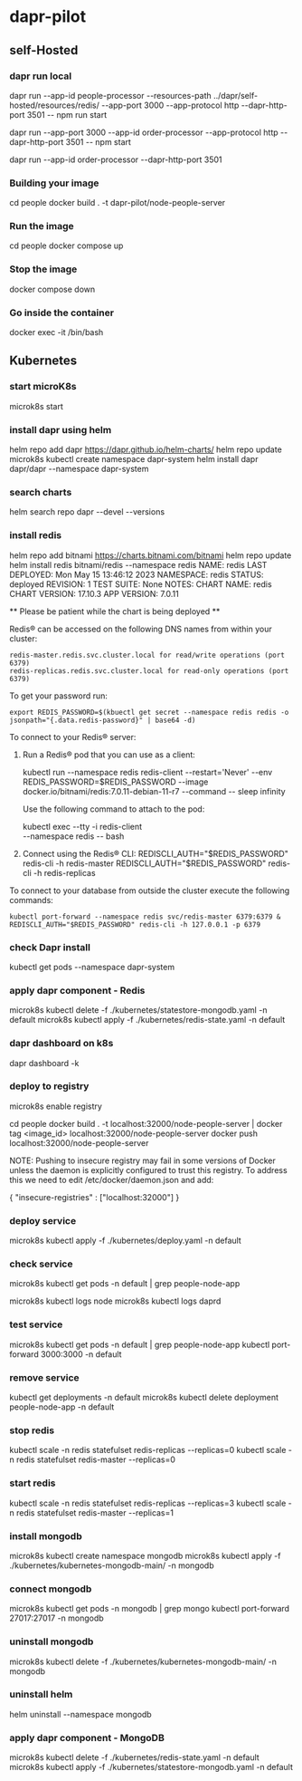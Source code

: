 # dapr-pilot

##  self-Hosted

### dapr run local

dapr run --app-id people-processor --resources-path ../dapr/self-hosted/resources/redis/ --app-port 3000 --app-protocol http --dapr-http-port 3501 -- npm run start

dapr run --app-port 3000 --app-id order-processor --app-protocol http --dapr-http-port 3501 -- npm start

dapr run --app-id order-processor --dapr-http-port 3501


### Building your image
cd people
docker build . -t dapr-pilot/node-people-server



### Run the image
cd people
docker compose up


### Stop the image

docker compose down


### Go inside the container

docker exec -it <container id> /bin/bash


## Kubernetes

### start microK8s

microk8s start

### install dapr using helm

helm repo add dapr https://dapr.github.io/helm-charts/
helm repo update
microk8s kubectl create namespace dapr-system
helm install dapr dapr/dapr --namespace dapr-system


### search charts
helm search repo dapr --devel --versions


### install redis

helm repo add bitnami https://charts.bitnami.com/bitnami
helm repo update
helm install redis bitnami/redis --namespace redis
NAME: redis
LAST DEPLOYED: Mon May 15 13:46:12 2023
NAMESPACE: redis
STATUS: deployed
REVISION: 1
TEST SUITE: None
NOTES:
CHART NAME: redis
CHART VERSION: 17.10.3
APP VERSION: 7.0.11

** Please be patient while the chart is being deployed **

Redis&reg; can be accessed on the following DNS names from within your cluster:

    redis-master.redis.svc.cluster.local for read/write operations (port 6379)
    redis-replicas.redis.svc.cluster.local for read-only operations (port 6379)

To get your password run:

    export REDIS_PASSWORD=$(kbuectl get secret --namespace redis redis -o jsonpath="{.data.redis-password}" | base64 -d)

To connect to your Redis&reg; server:

1. Run a Redis&reg; pod that you can use as a client:

   kubectl run --namespace redis redis-client --restart='Never'  --env REDIS_PASSWORD=$REDIS_PASSWORD  --image docker.io/bitnami/redis:7.0.11-debian-11-r7 --command -- sleep infinity

   Use the following command to attach to the pod:

   kubectl exec --tty -i redis-client \
   --namespace redis -- bash

2. Connect using the Redis&reg; CLI:
   REDISCLI_AUTH="$REDIS_PASSWORD" redis-cli -h redis-master
   REDISCLI_AUTH="$REDIS_PASSWORD" redis-cli -h redis-replicas

To connect to your database from outside the cluster execute the following commands:

    kubectl port-forward --namespace redis svc/redis-master 6379:6379 &
    REDISCLI_AUTH="$REDIS_PASSWORD" redis-cli -h 127.0.0.1 -p 6379
    

### check Dapr install

kubectl get pods --namespace dapr-system


### apply dapr component - Redis

microk8s kubectl delete -f ./kubernetes/statestore-mongodb.yaml -n default
microk8s kubectl apply -f ./kubernetes/redis-state.yaml -n default


### dapr dashboard on k8s

dapr dashboard -k

### deploy to registry

microk8s enable registry

cd people
docker build . -t localhost:32000/node-people-server | docker tag <image_id> localhost:32000/node-people-server 
docker push localhost:32000/node-people-server 

NOTE: Pushing to insecure registry may fail in some versions of Docker unless the daemon is explicitly configured 
to trust this registry. To address this we need to edit /etc/docker/daemon.json and add:

{
  "insecure-registries" : ["localhost:32000"]
}


### deploy service 

microk8s kubectl apply -f ./kubernetes/deploy.yaml -n default


### check service

microk8s kubectl get pods -n default | grep people-node-app

microk8s kubectl logs <pod-id> node
microk8s kubectl logs <pod-id> daprd


### test service

microk8s kubectl get pods -n default | grep people-node-app
kubectl port-forward <pod-id> 3000:3000 -n default


### remove service 

kubectl  get  deployments -n default
microk8s kubectl delete deployment people-node-app -n default


### stop redis

kubectl scale -n redis statefulset redis-replicas --replicas=0
kubectl scale -n redis statefulset redis-master --replicas=0


### start redis

kubectl scale -n redis statefulset redis-replicas --replicas=3
kubectl scale -n redis statefulset redis-master --replicas=1


### install mongodb

microk8s kubectl create namespace mongodb
microk8s kubectl apply -f ./kubernetes/kubernetes-mongodb-main/ -n mongodb


### connect mongodb

microk8s kubectl get pods -n mongodb | grep mongo
kubectl port-forward <pod-id> 27017:27017 -n mongodb

### uninstall mongodb

microk8s kubectl delete -f ./kubernetes/kubernetes-mongodb-main/ -n mongodb

### uninstall helm

helm uninstall <release>  --namespace mongodb

### apply dapr component - MongoDB

microk8s kubectl delete -f ./kubernetes/redis-state.yaml -n default
microk8s kubectl apply -f ./kubernetes/statestore-mongodb.yaml -n default




